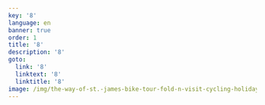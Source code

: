 ```yaml
---
key: '8'
language: en
banner: true
order: 1
title: '8'
description: '8'
goto:
  link: '8'
  linktext: '8'
  linktitle: '8'
image: /img/the-way-of-st.-james-bike-tour-fold-n-visit-cycling-holidays-3641.jpg
---
```


